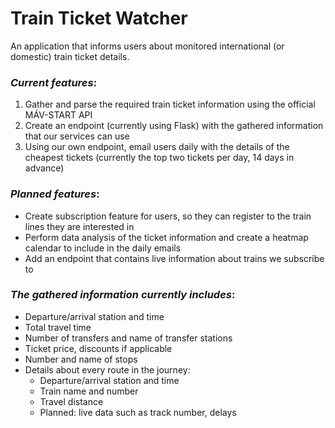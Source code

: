 # **Train Ticket Watcher**

An application that informs users about monitored international (or domestic) train ticket details.

### ***Current features***:
1. Gather and parse the required train ticket information using the official MÁV-START API
2. Create an endpoint (currently using Flask) with the gathered information that our services can use
3. Using our own endpoint, email users daily with the details of the cheapest tickets (currently the top two tickets per day, 14 days in advance)

### ***Planned features***:
- Create subscription feature for users, so they can register to the train lines they are interested in
- Perform data analysis of the ticket information and create a heatmap calendar to include in the daily emails
- Add an endpoint that contains live information about trains we subscribe to

### ***The gathered information currently includes***:
- Departure/arrival station and time
- Total travel time
- Number of transfers and name of transfer stations
- Ticket price, discounts if applicable
- Number and name of stops
- Details about every route in the journey:
  - Departure/arrival station and time
  - Train name and number
  - Travel distance
  - Planned: live data such as track number, delays
